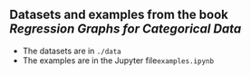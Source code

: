 ## Datasets and examples from the book *Regression Graphs for Categorical Data*

- The datasets are in `./data`
- The examples are in the Jupyter file`examples.ipynb`

 
